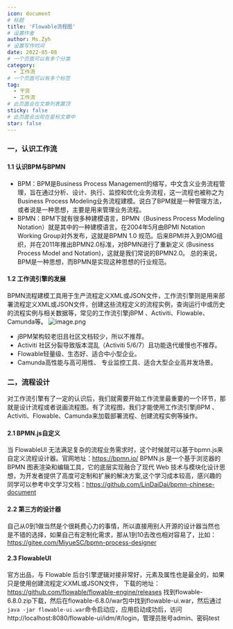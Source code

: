 ```yaml
---
icon: document
# 标题
title: 'Flowable流程图'
# 设置作者
author: Ms.Zyh
# 设置写作时间
date: 2022-05-08
# 一个页面可以有多个分类
category:
  - 工作流
# 一个页面可以有多个标签
tag:
  - 干货
  - 工作流
# 此页面会在文章列表置顶
sticky: false
# 此页面会出现在星标文章中
star: false
---
```


### 一，认识工作流
#### 1.1 认识BPM与BPMN
- BPM：BPM是Business Process Management的缩写，中文含义业务流程管理，旨在通过分析、设计、执行、监控和优化业务流程，这一流程也被称之为Business Process Modeling业务流程建模。说白了BPM就是一种管理方法，或者说是一种思想，主要是用来管理业务流程。
- BPMN：BPM下就有很多种建模语言，BPMN（Business Process Modeling Notation）就是其中的一种建模语言。在2004年5月由BPMI Notation Working Group对外发布，这就是BPMN 1.0 规范。后来BPMI并入到OMG组织，并在2011年推出BPMN2.0标准，对BPMN进行了重新定义 (Business Process Model and Notation)，这就是我们常说的BPMN2.0。
总的来说，BPM是一种思想，而BPMN是实现这种思想的行业规范。

#### 1.2 工作流引擎的发展
BPMN流程建模工具用于生产流程定义XML或JSON文件，工作流引擎则是用来部署流程定义XML或JSON文件，创建这些流程定义的流程实例，查询运行中或历史的流程实例与相关数据等，常见的工作流引擎jBPM 、Activiti、Flowable、Camunda等。
![image.png](http://img.zouyh.top/article-img/20250324163542569.png)
- jBPM架构较老旧且社区文档较少，所以不推荐。
- Activiti 社区分裂导致版本混乱（Activiti 5/6/7）且功能迭代缓慢也不推荐。
- Flowable轻量级、生态好、适合中小型企业。
- Camunda高性能与高可用性、 专业监控工具、适合大型企业高并发场景。

### 二，流程设计
对工作流引擎有了一定的认识后，我们就需要开始工作流里最重要的一个环节，那就是设计流程或者说画流程图。有了流程图，我们才能使用工作流引擎jBPM 、Activiti、Flowable、Camunda来加载部署流程、创建流程实例等操作。
#### 2.1 BPMN.js自定义
当 FlowableUI 无法满足复杂的流程业务需求时，这个时候就可以基于bpmn.js来自定义流程设计器。官网地址：https://bpmn.io/
BPMN.js 是一个基于浏览器的 BPMN 图表渲染和编辑工具，它的底层实现融合了现代 Web 技术与模块化设计思想，为开发者提供了高度可定制和扩展的解决方案,这个学习成本较高，感兴趣的同学可以参考中文学习文档：https://github.com/LinDaiDai/bpmn-chinese-document
#### 2.2 第三方的设计器
自己从0到1做当然是个很耗费心力的事情，所以直接用别人开源的设计器当然也是不错的选择，如果自己有定制化需求，那从1到10去改也相对容易了，比如：https://gitee.com/MiyueSC/bpmn-process-designer
#### 2.3 FlowableUI
官方出品，与 Flowable 后台引擎逻辑对接非常好，元素及属性也是最全的，如果只是使用创建流程定义XML或JSON文件，
下载的地址：https://github.com/flowable/flowable-engine/releases 找到flowable-6.8.0.zip下载，然后在flowable-6.8.0/war包中找到flowable-ui.war，然后通过`java -jar flowable-ui.war`命令启动应，应用启动成功后，访问http://localhost:8080/flowable-ui/idm/#/login，管理员账号admin、密码test
